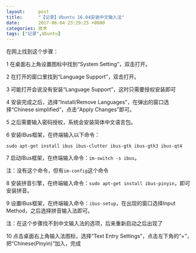 ```yaml
---
layout:     post
title:      "【记录】Ubuntu 16.04安装中文输入法"
date:       2017-06-04 23:29:25 +0800
categories: 技术
tags: ["记录",Ubuntu]
---
```

在网上找到这个步骤：

1 在桌面右上角设置图标中找到“System Setting”，双击打开。

2 在打开的窗口里找到“Language Support”，双击打开。

3 可能打开会说没有安装“Language Support”，这时只需要授权安装即可

4 安装完成之后，选择“Install/Remove Languages”，在弹出的窗口选择“Chinese simplified”，点击“Apply Changes”即可。

5 之后需要输入密码授权，系统会安装简体中文语言包。

6 安装IBus框架，在终端输入以下命令：
```
sudo apt-get install ibus ibus-clutter ibus-gtk ibus-gtk3 ibus-qt4
```
7 启动IBus框架，在终端输入命令：`im-switch -s ibus`。

注：没有这个命令，但有`im-config`这个命令

8 安装拼音引擎，在终端输入命令：`sudo apt-get install ibus-pinyin`，即可安装拼音。

9 设置IBus框架，在终端输入命令：`ibus-setup`，在出现的窗口选择Input Method，之后选择拼音输入法即可。

注：在这个步骤找不到中文输入法的选项，后来重新启动之后出现了

10 点击桌面右上角输入法图标，选择“Text Entry Settings”，点击左下角的“+”，把“Chinese(Pinyin)”加入，完成
